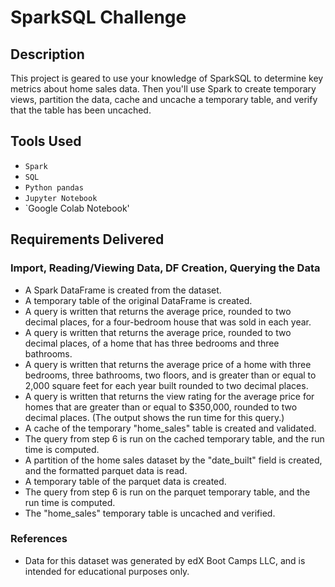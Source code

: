 # SparkSQL Challenge

## Description
This project is geared to use your knowledge of SparkSQL to determine key metrics about home sales data. Then you'll use Spark to create temporary views, partition the data, cache and uncache a temporary table, and verify that the table has been uncached.

## Tools Used
- `Spark`
- `SQL`
- `Python pandas`
- `Jupyter Notebook`
- `Google Colab Notebook'
  
## Requirements Delivered 

### Import, Reading/Viewing Data, DF Creation, Querying the Data
- A Spark DataFrame is created from the dataset.
- A temporary table of the original DataFrame is created.
- A query is written that returns the average price, rounded to two decimal places, for a four-bedroom house that was sold in each year.
- A query is written that returns the average price, rounded to two decimal places, of a home that has three bedrooms and three bathrooms.
- A query is written that returns the average price of a home with three bedrooms, three bathrooms, two floors, and is greater than or equal to 2,000 square feet for each year built rounded to two decimal places. 
- A query is written that returns the view rating for the average price for homes that are greater than or equal to $350,000, rounded to two decimal places. (The output shows the run time for this query.)
- A cache of the temporary "home_sales" table is created and validated.
- The query from step 6 is run on the cached temporary table, and the run time is computed.
- A partition of the home sales dataset by the "date_built" field is created, and the formatted parquet data is read. 
- A temporary table of the parquet data is created. 
- The query from step 6 is run on the parquet temporary table, and the run time is computed. 
- The "home_sales" temporary table is uncached and verified. 


### References
- Data for this dataset was generated by edX Boot Camps LLC, and is intended for educational purposes only.

